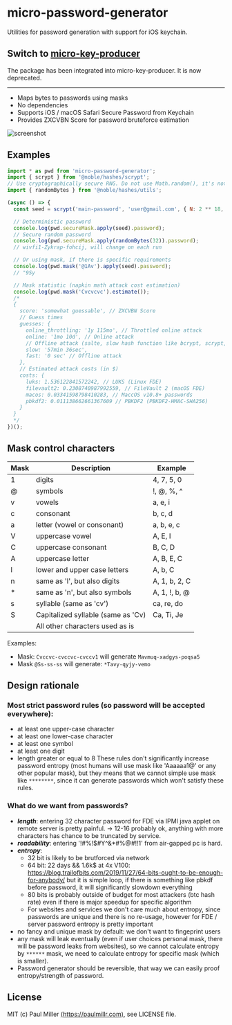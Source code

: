 # micro-password-generator

Utilities for password generation with support for iOS keychain.

## Switch to [micro-key-producer](https://github.com/paulmillr/micro-key-producer)

The package has been integrated into micro-key-producer. It is now deprecated.

---

- Maps bytes to passwords using masks
- No dependencies
- Supports iOS / macOS Safari Secure Password from Keychain
- Provides ZXCVBN Score for password bruteforce estimation

![screenshot](https://user-images.githubusercontent.com/574696/174477173-90780039-fe52-4406-ab94-3ade837ba8c6.jpg)

## Examples

```js
import * as pwd from 'micro-password-generator';
import { scrypt } from '@noble/hashes/scrypt';
// Use cryptographically secure RNG. Do not use Math.random(), it's not secure
import { randomBytes } from '@noble/hashes/utils';

(async () => {
  const seed = scrypt('main-password', 'user@gmail.com', { N: 2 ** 18, r: 8, p: 1 });

  // Deterministic password
  console.log(pwd.secureMask.apply(seed).password);
  // Secure random password
  console.log(pwd.secureMask.apply(randomBytes(32)).password);
  // wivfi1-Zykrap-fohcij, will change on each run

  // Or using mask, if there is specific requirements
  console.log(pwd.mask('@1Av').apply(seed).password);
  // "9Sy

  // Mask statistic (napkin math attack cost estimation)
  console.log(pwd.mask('Cvcvcvc').estimate());
  /*
  {
    score: 'somewhat guessable', // ZXCVBN Score
    // Guess times
    guesses: {
      online_throttling: '1y 115mo', // Throttled online attack
      online: '1mo 10d', // Online attack
      // Offline attack (salte, slow hash function like bcrypt, scrypt, PBKDF2, argon, etc)
      slow: '57min 36sec',
      fast: '0 sec' // Offline attack
    },
    // Estimated attack costs (in $)
    costs: {
      luks: 1.536122841572242, // LUKS (Linux FDE)
      filevault2: 0.2308740987992559, // FileVault 2 (macOS FDE)
      macos: 0.03341598798410283, // MaccOS v10.8+ passwords
      pbkdf2: 0.011138662661367609 // PBKDF2 (PBKDF2-HMAC-SHA256)
    }
  }
  */
})();
```

## Mask control characters

| Mask | Description                        | Example       |
| ---- | ---------------------------------- | ------------- |
| 1    | digits                             | 4, 7, 5, 0    |
| @    | symbols                            | !, @, %, ^    |
| v    | vowels                             | a, e, i       |
| c    | consonant                          | b, c, d       |
| a    | letter (vowel or consonant)        | a, b, e, c    |
| V    | uppercase vowel                    | A, E, I       |
| C    | uppercase consonant                | B, C, D       |
| A    | uppercase letter                   | A, B, E, C    |
| l    | lower and upper case letters       | A, b, C       |
| n    | same as 'l', but also digits       | A, 1, b, 2, C |
| \*   | same as 'n', but also symbols      | A, 1, !, b, @ |
| s    | syllable (same as 'cv')            | ca, re, do    |
| S    | Capitalized syllable (same as 'Cv) | Ca, Ti, Je    |
|      | All other characters used as is    |               |

Examples:

- Mask: `Cvccvc-cvccvc-cvccv1` will generate `Mavmuq-xadgys-poqsa5`
- Mask `@Ss-ss-ss` will generate: `*Tavy-qyjy-vemo`

## Design rationale

### Most strict password rules (so password will be accepted everywhere):

- at least one upper-case character
- at least one lower-case character
- at least one symbol
- at least one digit
- length greater or equal to 8
  These rules don't significantly increase password entropy (most humans will use mask like 'Aaaaaa1@' or any other popular mask),
  but they means that we cannot simple use mask like `********`, since it can generate passwords which won't satisfy these rules.

### What do we want from passwords?

- **_length_**: entering 32 character password for FDE via IPMI java applet on remote server is pretty painful.
  -> 12-16 probably ok, anything with more characters has chance to be truncated by service.
- **_readability_**: entering '!#%!$#Y^&\*#%@#!!1' from air-gapped pc is hard.
- **_entropy_**:
  - 32 bit is likely to be brutforced via network
  - 64 bit: 22 days && 1.6k$ at 4x V100: https://blog.trailofbits.com/2019/11/27/64-bits-ought-to-be-enough-for-anybody/
    but it is simple loop, if there is something like pbkdf before password, it will significantly slowdown everything
  - 80 bits is probably outside of budget for most attackers (btc hash rate) even if there is major speedup for specific algorithm
  - For websites and services we don't care much about entropy, since passwords are unique and there is no re-usage,
    however for FDE / server password entropy is pretty important
- no fancy and unique mask by default: we don't want to fingeprint users
- any mask will leak eventually (even if user choices personal mask, there will be password leaks from websites),
  so we cannot calculate entropy by `******` mask, we need to calculate entropy for specific mask (which is smaller).
- Password generator should be reversible, that way we can easily proof entropy/strength of password.

## License

MIT (c) Paul Miller [(https://paulmillr.com)](https://paulmillr.com), see LICENSE file.
